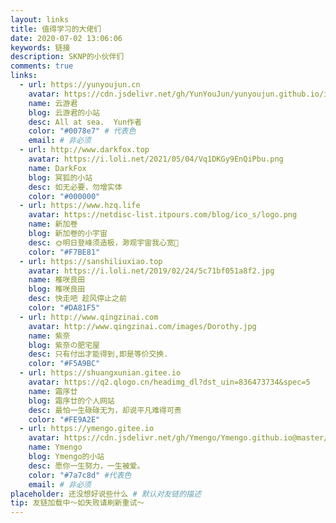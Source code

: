 ```yaml
---
layout: links
title: 值得学习的大佬们
date: 2020-07-02 13:06:06
keywords: 链接
description: SKNP的小伙伴们
comments: true
links:
  - url: https://yunyoujun.cn
    avatar: https://cdn.jsdelivr.net/gh/YunYouJun/yunyoujun.github.io/images/avatar.jpg
    name: 云游君
    blog: 云游君的小站
    desc: All at sea.  Yun作者
    color: "#0078e7" # 代表色
    email: # 非必须
  - url: http://www.darkfox.top
    avatar: https://i.loli.net/2021/05/04/Vq1DKGy9EnQiPbu.png
    name: DarkFox
    blog: 冥狐的小站
    desc: 如无必要，勿增实体
    color: "#000000"
  - url: https://www.hzq.life
    avatar: https://netdisc-list.itpours.com/blog/ico_s/logo.png
    name: 新加卷
    blog: 新加卷的小宇宙
    desc: 🌞明日登峰须造极，渺观宇宙我心宽🌠
    color: "#F7BE81"
  - url: https://sanshiliuxiao.top
    avatar: https://i.loli.net/2019/02/24/5c71bf051a8f2.jpg
    name: 椎咲良田
    blog: 椎咲良田
    desc: 快走吧 趁风停止之前
    color: "#DA81F5"
  - url: http://www.qingzinai.com
    avatar: http://www.qingzinai.com/images/Dorothy.jpg
    name: 紫奈
    blog: 紫奈の肥宅屋
    desc: 只有付出才能得到,即是等价交换.
    color: "#F5A9BC"
  - url: https://shuangxunian.gitee.io
    avatar: https://q2.qlogo.cn/headimg_dl?dst_uin=836473734&spec=5
    name: 霜序廿
    blog: 霜序廿的个人网站
    desc: 最怕一生碌碌无为，却说平凡难得可贵
    color: "#FE9A2E"
  - url: https://ymengo.gitee.io
    avatar: https://cdn.jsdelivr.net/gh/Ymengo/Ymengo.github.io@master/css/images/Gravater.jpg
    name: Ymengo
    blog: Ymengo的小站
    desc: 愿你一生努力，一生被爱。
    color: "#7a7c8d" #代表色
    email: # 非必须
placeholder: 还没想好说些什么 # 默认对友链的描述
tip: 友链加载中～如失败请刷新重试～
---
```


